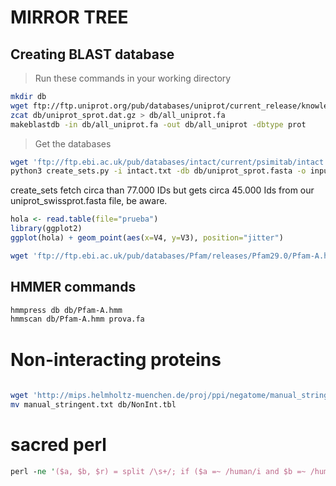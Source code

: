 # MIRROR TREE

## Creating BLAST database

> Run these commands in your working directory

```sh
mkdir db
wget ftp://ftp.uniprot.org/pub/databases/uniprot/current_release/knowledgebase/complete/uniprot_sprot.fasta.gz -O db/uniprot_sprot.dat.gz
zcat db/uniprot_sprot.dat.gz > db/all_uniprot.fa
makeblastdb -in db/all_uniprot.fa -out db/all_uniprot -dbtype prot
```


> Get the databases
```sh
wget 'ftp://ftp.ebi.ac.uk/pub/databases/intact/current/psimitab/intact.txt'
python3 create_sets.py -i intact.txt -db db/uniprot_sprot.fasta -o input.fasta
```

create_sets fetch circa than 77.000 IDs but gets circa 45.000 Ids from our uniprot_swissprot.fasta file, be aware. 




```r
hola <- read.table(file="prueba")
library(ggplot2)
ggplot(hola) + geom_point(aes(x=V4, y=V3), position="jitter")
```

```sh
wget 'ftp://ftp.ebi.ac.uk/pub/databases/Pfam/releases/Pfam29.0/Pfam-A.hmm.gz'
```

## HMMER commands

```sh
hmmpress db db/Pfam-A.hmm
hmmscan db/Pfam-A.hmm prova.fa


```

# Non-interacting proteins
```sh
 
wget 'http://mips.helmholtz-muenchen.de/proj/ppi/negatome/manual_stringent.txt'
mv manual_stringent.txt db/NonInt.tbl

```



# sacred perl

```perl
perl -ne '($a, $b, $r) = split /\s+/; if ($a =~ /human/i and $b =~ /human/i) {chomp; print "$_ NO\n";}' prova_noint.out > OUT_NO.txt


```